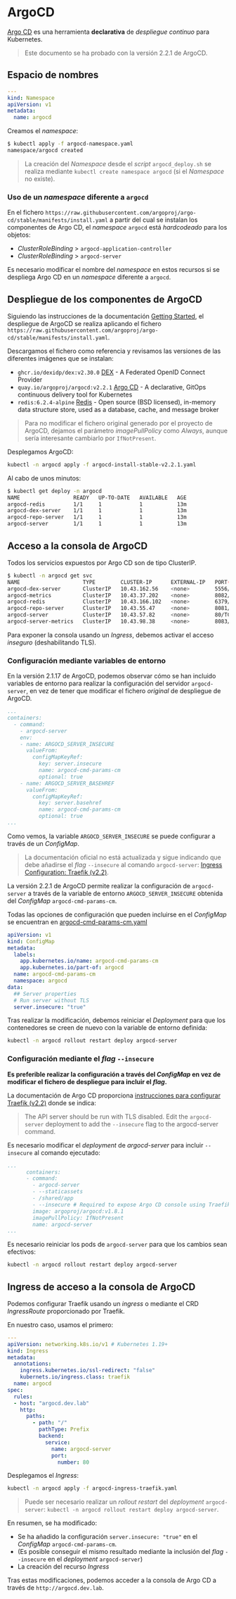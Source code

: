 # ArgoCD

[Argo CD](https://argoproj.github.io/argo-cd/) es una herramienta **declarativa** de *despliegue continuo* para Kubernetes.

> Este documento se ha probado con la versión 2.2.1 de ArgoCD.

## Espacio de nombres

```yaml
---
kind: Namespace
apiVersion: v1
metadata:
  name: argocd
```

Creamos el *namespace*:

```bash
$ kubectl apply -f argocd-namespace.yaml
namespace/argocd created
```

> La creación del *Namespace* desde el *script* `argocd_deploy.sh` se realiza mediante `kubectl create namespace argocd` (si el *Namespace* no existe).

### Uso de un *namespace* diferente a `argocd`

En el fichero `https://raw.githubusercontent.com/argoproj/argo-cd/stable/manifests/install.yaml` a partir del cual se instalan los componentes de Argo CD, el *namespace* `argocd` está *hardcodeado* para los objetos:

* *ClusterRoleBinding* > `argocd-application-controller`
* *ClusterRoleBinding* > `argocd-server`

Es necesario modificar el nombre del *namespace* en estos recursos si se despliega Argo CD en un *namespace* diferente a `argocd`.

## Despliegue de los componentes de ArgoCD

Siguiendo las instrucciones de la documentación [Getting Started](https://argoproj.github.io/argo-cd/getting_started/), el despliegue de ArgoCD se realiza aplicando el fichero `https://raw.githubusercontent.com/argoproj/argo-cd/stable/manifests/install.yaml`.

Descargamos el fichero como referencia y revisamos las versiones de las diferentes imágenes que se instalan:

* `ghcr.io/dexidp/dex:v2.30.0` [DEX](https://dexidp.io/) - A Federated OpenID Connect Provider
* `quay.io/argoproj/argocd:v2.2.1` [Argo CD](https://argoproj.github.io/argo-cd/) - A declarative, GitOps continuous delivery tool for Kubernetes
* `redis:6.2.4-alpine` [Redis](https://redis.io/) - Open source (BSD licensed), in-memory data structure store, used as a database, cache, and message broker

> Para no modificar el fichero original generado por el proyecto de ArgoCD, dejamos el parámetro *imagePullPolicy* como *Always*, aunque sería interesante cambiarlo por `IfNotPresent`.

Desplegamos ArgoCD:

```bash
kubectl -n argocd apply -f argocd-install-stable-v2.2.1.yaml 
```

Al cabo de unos minutos:

```bash
$ kubectl get deploy -n argocd
NAME                 READY   UP-TO-DATE   AVAILABLE   AGE
argocd-redis         1/1     1            1           13m
argocd-dex-server    1/1     1            1           13m
argocd-repo-server   1/1     1            1           13m
argocd-server        1/1     1            1           13m
```

## Acceso a la consola de ArgoCD

Todos los servicios expuestos por Argo CD son de tipo ClusterIP.

```bash
$ kubectl -n argocd get svc
NAME                    TYPE        CLUSTER-IP      EXTERNAL-IP   PORT(S)                      AGE
argocd-dex-server       ClusterIP   10.43.162.56    <none>        5556/TCP,5557/TCP,5558/TCP   6m56s
argocd-metrics          ClusterIP   10.43.37.202    <none>        8082/TCP                     6m56s
argocd-redis            ClusterIP   10.43.166.102   <none>        6379/TCP                     6m56s
argocd-repo-server      ClusterIP   10.43.55.47     <none>        8081/TCP,8084/TCP            6m56s
argocd-server           ClusterIP   10.43.57.82     <none>        80/TCP,443/TCP               6m56s
argocd-server-metrics   ClusterIP   10.43.98.38     <none>        8083/TCP                     6m56s
```

Para exponer la consola usando un *Ingress*, debemos activar el acceso *inseguro* (deshabilitando TLS).

### Configuración mediante variables de entorno

En la versión 2.1.17 de ArgoCD, podemos observar cómo se han incluido variables de entorno para realizar la configuración del servidor `argocd-server`, en vez de tener que modificar el fichero *original* de despliegue de ArgoCD.

```yaml
...
containers:
  - command:
    - argocd-server
    env:
    - name: ARGOCD_SERVER_INSECURE
      valueFrom:
        configMapKeyRef:
          key: server.insecure
          name: argocd-cmd-params-cm
          optional: true
    - name: ARGOCD_SERVER_BASEHREF
      valueFrom:
        configMapKeyRef:
          key: server.basehref
          name: argocd-cmd-params-cm
          optional: true
...
```

Como vemos, la variable `ARGOCD_SERVER_INSECURE` se puede configurar a través de un *ConfigMap*.

> La documentación oficial no está actualizada y sigue indicando que debe añadirse el *flag* `--insecure` al comando `argocd-server`: [Ingress Configuration: Traefik (v2.2)](https://argo-cd.readthedocs.io/en/stable/operator-manual/ingress/#traefik-v22).

La versión 2.2.1 de ArgoCD permite realizar la configuración de `argocd-server` a través de la variable de entorno `ARGOCD_SERVER_INSECURE` obtenida del *ConfigMap* `argocd-cmd-params-cm`.

Todas las opciones de configuración que pueden incluirse en el *ConfigMap* se encuentran en [argocd-cmd-params-cm.yaml](https://github.com/argoproj/argo-cd/blob/master/docs/operator-manual/argocd-cmd-params-cm.yaml)

```yaml hl_lines="12"
apiVersion: v1
kind: ConfigMap
metadata:
  labels:
    app.kubernetes.io/name: argocd-cmd-params-cm
    app.kubernetes.io/part-of: argocd
  name: argocd-cmd-params-cm
  namespace: argocd
data:
  ## Server properties
  # Run server without TLS
  server.insecure: "true"  
```

Tras realizar la modificación, debemos reiniciar el *Deployment* para que los contenedores se creen de nuevo con la variable de entorno definida:

```bash
kubectl -n argocd rollout restart deploy argocd-server
```

### Configuración mediante el *flag* `--insecure`

**Es preferible realizar la configuración a través del *ConfigMap* en vez de modificar el fichero de despliegue para incluir el *flag*.**

La documentación de Argo CD proporciona [instrucciones para configurar Traefik (v2.2)](https://argoproj.github.io/argo-cd/operator-manual/ingress/#traefik-v22) donde se indica:

> The API server should be run with TLS disabled. Edit the `argocd-server` deployment to add the `--insecure` flag to the argocd-server command.

Es necesario modificar el *deployment* de *argocd-server* para incluir `--insecure` al comando ejecutado:

```yaml hl_lines="7"
...
      containers:
      - command:
        - argocd-server
        - --staticassets
        - /shared/app
        - --insecure # Required to expose Argo CD console using Traefik 2.2 Ingress (https://argoproj.github.io/argo-cd/operator-manual/ingress/#traefik-v22)
        image: argoproj/argocd:v1.8.1
        imagePullPolicy: IfNotPresent
        name: argocd-server
...
```

Es necesario reiniciar los pods de `argocd-server` para que los cambios sean efectivos:

```bash
kubectl -n argocd rollout restart deploy argocd-server
```

## Ingress de acceso a la consola de ArgoCD

Podemos configurar Traefik usando un *ingress* o mediante el CRD *IngressRoute* proporcionado por Traefik.

En nuestro caso, usamos el primero:

```yaml
---
apiVersion: networking.k8s.io/v1 # Kubernetes 1.19+
kind: Ingress
metadata:
  annotations:
    ingress.kubernetes.io/ssl-redirect: "false"
    kubernets.io/ingress.class: traefik
  name: argocd
spec:
  rules:
  - host: "argocd.dev.lab"
    http:
      paths:
        - path: "/"
          pathType: Prefix
          backend:
            service:
              name: argocd-server
              port:
                number: 80
```

Desplegamos el *Ingress*:

```bash
kubectl -n argocd apply -f argocd-ingress-traefik.yaml 
```

> Puede ser necesario realizar un *rollout restart* del *deployment* `argocd-server`: `kubectl -n argocd rollout restart deploy argocd-server`.

En resumen, se ha modificado:

* Se ha añadido la configuración `server.insecure: "true"` en el *ConfigMap* `argocd-cmd-params-cm`.
* (Es posible conseguir el mismo resultado mediante la inclusión del *flag* `--insecure` en el *deployment* `argocd-server`)
* La creación del recurso *Ingress*

Tras estas modificaciones, podemos acceder a la consola de Argo CD a través de `http://argocd.dev.lab`.
